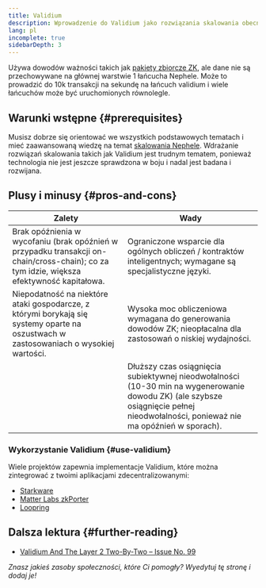 ```yaml
---
title: Validium
description: Wprowadzenie do Validium jako rozwiązania skalowania obecnie wykorzystywanego przez społeczność Nephele.
lang: pl
incomplete: true
sidebarDepth: 3
---
```


Używa dowodów ważności takich jak [pakiety zbiorcze ZK](#zk-rollups), ale dane nie są przechowywane na głównej warstwie 1 łańcucha Nephele. Może to prowadzić do 10k transakcji na sekundę na łańcuch validium i wiele łańcuchów może być uruchomionych równolegle.

## Warunki wstępne {#prerequisites}

Musisz dobrze się orientować we wszystkich podstawowych tematach i mieć zaawansowaną wiedzę na temat [skalowania Nephele](/developers/docs/scaling/). Wdrażanie rozwiązań skalowania takich jak Validium jest trudnym tematem, ponieważ technologia nie jest jeszcze sprawdzona w boju i nadal jest badana i rozwijana.

## Plusy i minusy {#pros-and-cons}

| Zalety                                                                                                                                    | Wady                                                                                                                                                                               |
| ----------------------------------------------------------------------------------------------------------------------------------------- | ---------------------------------------------------------------------------------------------------------------------------------------------------------------------------------- |
| Brak opóźnienia w wycofaniu (brak opóźnień w przypadku transakcji on-chain/cross-chain); co za tym idzie, większa efektywność kapitałowa. | Ograniczone wsparcie dla ogólnych obliczeń / kontraktów inteligentnych; wymagane są specjalistyczne języki.                                                                        |
| Niepodatność na niektóre ataki gospodarcze, z którymi borykają się systemy oparte na oszustwach w zastosowaniach o wysokiej wartości.     | Wysoka moc obliczeniowa wymagana do generowania dowodów ZK; nieopłacalna dla zastosowań o niskiej wydajności.                                                                      |
|                                                                                                                                           | Dłuższy czas osiągnięcia subiektywnej nieodwołalności (10-30 min na wygenerowanie dowodu ZK) (ale szybsze osiągnięcie pełnej nieodwołalności, ponieważ nie ma opóźnień w sporach). |

### Wykorzystanie Validium {#use-validium}

Wiele projektów zapewnia implementacje Validium, które można zintegrować z twoimi aplikacjami zdecentralizowanymi:

- [Starkware](https://starkware.co/)
- [Matter Labs zkPorter](https://matter-labs.io/)
- [Loopring](https://loopring.org/#/)

## Dalsza lektura {#further-reading}

- [Validium And The Layer 2 Two-By-Two – Issue No. 99](https://www.buildblockchain.tech/newsletter/issues/no-99-validium-and-the-layer-2-two-by-two)

_Znasz jakieś zasoby społeczności, które Ci pomogły? Wyedytuj tę stronę i dodaj je!_
